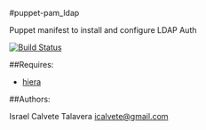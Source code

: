 #puppet-pam_ldap

Puppet manifest to install and configure LDAP Auth

[![Build Status](https://secure.travis-ci.org/icalvete/puppet-pam_ldap.png)](http://travis-ci.org/icalvete/puppet-pam_ldap)


##Requires:

* [hiera](http://docs.puppetlabs.com/hiera/1/index.html)

##Authors:

Israel Calvete Talavera <icalvete@gmail.com>
